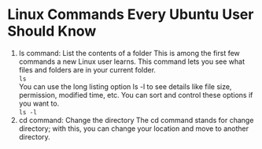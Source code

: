 # Linux Commands Every Ubuntu User Should Know
1. ls command: List the contents of a folder
This is among the first few commands a new Linux user learns. This command lets you see what files and folders are in your current folder.   
`ls`    
You can use the long listing option ls -l to see details like file size, permission, modified time, etc. You can sort and control these options if you want to.    
`ls -l`
2. cd command: Change the directory
The cd command stands for change directory; with this, you can change your location and move to another directory.
